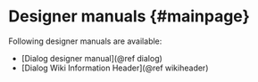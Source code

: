 Designer manuals    {#mainpage}
================

Following designer manuals are available:

- [Dialog designer manual](@ref dialog)
- [Dialog Wiki Information Header](@ref wikiheader)
